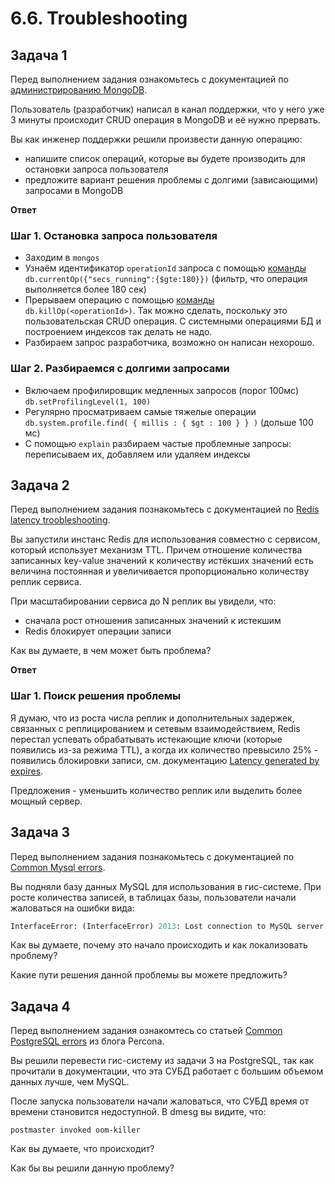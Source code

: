 # 6.6. Troubleshooting

## Задача 1

Перед выполнением задания ознакомьтесь с документацией по [администрированию MongoDB](https://docs.mongodb.com/manual/administration/).

Пользователь (разработчик) написал в канал поддержки, что у него уже 3 минуты происходит CRUD операция в MongoDB и её 
нужно прервать. 

Вы как инженер поддержки решили произвести данную операцию:
- напишите список операций, которые вы будете производить для остановки запроса пользователя
- предложите вариант решения проблемы с долгими (зависающими) запросами в MongoDB

**Ответ**

### Шаг 1. Остановка запроса пользователя

* Заходим в `mongos`
* Узнаём идентификатор `operationId` запроса с помощью [команды](https://docs.mongodb.com/manual/reference/method/db.currentOp/#active-operations-on-a-specific-database)
`db.currentOp({"secs_running":{$gte:180}})` (фильтр, что операция выполняется более 180 сек)
* Прерываем операцию с помощью [команды](https://docs.mongodb.com/manual/reference/method/db.killOp/#mongodb-method-db.killOp) `db.killOp(<operationId>)`. 
Так можно сделать, поскольку это пользовательская CRUD операция. С системными операциями БД и построением индексов так делать не надо.
* Разбираем запрос разработчика, возможно он написан нехорошо.

### Шаг 2. Разбираемся с долгими запросами

* Включаем профилировщик медленных запросов (порог 100мс) `db.setProfilingLevel(1, 100)`
* Регулярно просматриваем самые тяжелые операции `db.system.profile.find( { millis : { $gt : 100 } } )` (дольше 100 мс)
* С помощью `explain` разбираем частые проблемные запросы: переписываем их, добавляем или удаляем индексы


## Задача 2

Перед выполнением задания познакомьтесь с документацией по [Redis latency troobleshooting](https://redis.io/topics/latency).

Вы запустили инстанс Redis для использования совместно с сервисом, который использует механизм TTL. 
Причем отношение количества записанных key-value значений к количеству истёкших значений есть величина постоянная и
увеличивается пропорционально количеству реплик сервиса. 

При масштабировании сервиса до N реплик вы увидели, что:
- сначала рост отношения записанных значений к истекшим
- Redis блокирует операции записи

Как вы думаете, в чем может быть проблема?

**Ответ**

### Шаг 1. Поиск решения проблемы

Я думаю, что из роста числа реплик и дополнительных задержек, связанных с реплицированием и сетевым взаимодействием, Redis перестал успевать обрабатывать истекающие ключи (которые появились из-за режима TTL), а когда их количество превысило 25% - появились блокировки записи, см. документацию [Latency generated by expires](https://redis.io/topics/latency#latency-generated-by-expires).

Предложения - уменьшить количество реплик или выделить более мощный сервер.

## Задача 3

Перед выполнением задания познакомьтесь с документацией по [Common Mysql errors](https://dev.mysql.com/doc/refman/8.0/en/common-errors.html).

Вы подняли базу данных MySQL для использования в гис-системе. При росте количества записей, в таблицах базы,
пользователи начали жаловаться на ошибки вида:
```python
InterfaceError: (InterfaceError) 2013: Lost connection to MySQL server during query u'SELECT..... '
```

Как вы думаете, почему это начало происходить и как локализовать проблему?

Какие пути решения данной проблемы вы можете предложить?

## Задача 4

Перед выполнением задания ознакомтесь со статьей [Common PostgreSQL errors](https://www.percona.com/blog/2020/06/05/10-common-postgresql-errors/) из блога Percona.

Вы решили перевести гис-систему из задачи 3 на PostgreSQL, так как прочитали в документации, что эта СУБД работает с 
большим объемом данных лучше, чем MySQL.

После запуска пользователи начали жаловаться, что СУБД время от времени становится недоступной. В dmesg вы видите, что:

`postmaster invoked oom-killer`

Как вы думаете, что происходит?

Как бы вы решили данную проблему?
